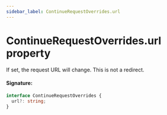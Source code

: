 ```yaml
---
sidebar_label: ContinueRequestOverrides.url
---
```


# ContinueRequestOverrides.url property

If set, the request URL will change. This is not a redirect.

#### Signature:

```typescript
interface ContinueRequestOverrides {
  url?: string;
}
```
